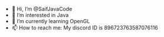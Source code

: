 - 👋 Hi, I’m @SaifJavaCode
- 👀 I’m interested in Java
- 🌱 I’m currently learning OpenGL
- 📫 How to reach me: My discord ID is 896723763587076116

<!---
SaifJavaCode/SaifJavaCode is a ✨ special ✨ repository because its `README.md` (this file) appears on your GitHub profile.
You can click the Preview link to take a look at your changes.
--->
